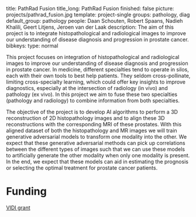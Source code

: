 title: PathRad Fusion
title_long: PathRad Fusion
finished: false 
picture: projects/pathrad_fusion.jpg
template: project-single
groups: pathology, diag
default_group: pathology
people: Daan Schouten, Robert Spaans, Nadieh Khalili, Geert Litjens, Jeroen van der Laak
description: The aim of this project is to integrate histopathological and radiological images to improve our understanding of disease diagnosis and progression in prostate cancer.
bibkeys: 
type: normal

This project focuses on integration of histopathological and radiological images to improve our understanding of disease diagnosis and progression in prostate cancer. In medicine, different specialties tend to operate in silos, each with their own tools to best help patients. They seldom cross-pollinate, limiting cross-specialty learning, which could offer key insights to improve diagnostics, especially at the intersection of radiology (in vivo) and pathology (ex vivo). In this project we aim to fuse these two specialties (pathology and radiology) to combine information from both specialties.

The objective of the project is to develop AI algorithms to perform a 3D reconstruction of 2D histopathology images and to align these 3D reconstructions with the corresponding MRI of these prostates. With this aligned dataset of both the histopathology and MR images we will train generative adversarial models to transform one modality into the other. We expect that these generative adversarial methods can pick up correlations between the different types of images such that we can use these models to artificially generate the other modality when only one modality is present. In the end, we expect that these models can aid in estimating the prognosis or selecting the optimal treatment for prostate cancer patients.

# Funding
[VIDI grant](https://www.nwo.nl/onderzoeksprogrammas/nwo-talentprogramma/projecten-vidi)
